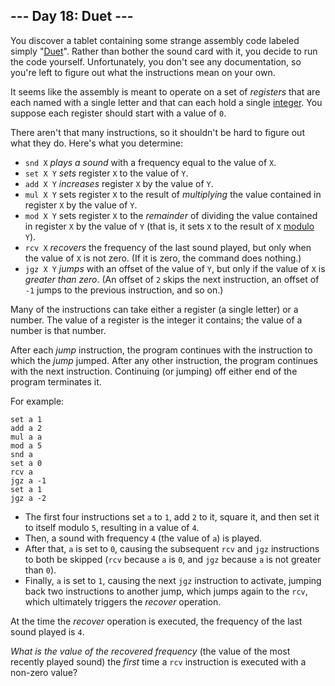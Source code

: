 <h2>--- Day 18: Duet ---</h2><p>You discover a tablet containing some strange assembly code labeled simply &quot;<a href="https://en.wikipedia.org/wiki/Duet">Duet</a>&quot;. Rather than bother the sound card with it, you decide to run the code yourself. Unfortunately, you don&apos;t see any documentation, so you&apos;re left to figure out what the instructions mean on your own.</p>
<p>It seems like the assembly is meant to operate on a set of <em>registers</em> that are each named with a single letter and that can each hold a single <a href="https://en.wikipedia.org/wiki/Integer">integer</a>. You suppose each register should start with a value of <code>0</code>.</p>
<p>There aren&apos;t that many instructions, so it shouldn&apos;t be hard to figure out what they do.  Here&apos;s what you determine:</p>
<ul>
<li><code>snd X</code> <em><span title="I don&apos;t recommend actually trying this.">plays a sound</span></em> with a frequency equal to the value of <code>X</code>.</li>
<li><code>set X Y</code> <em>sets</em> register <code>X</code> to the value of <code>Y</code>.</li>
<li><code>add X Y</code> <em>increases</em> register <code>X</code> by the value of <code>Y</code>.</li>
<li><code>mul X Y</code> sets register <code>X</code> to the result of <em>multiplying</em> the value contained in register <code>X</code> by the value of <code>Y</code>.</li>
<li><code>mod X Y</code> sets register <code>X</code> to the <em>remainder</em> of dividing the value contained in register <code>X</code> by the value of <code>Y</code> (that is, it sets <code>X</code> to the result of <code>X</code> <a href="https://en.wikipedia.org/wiki/Modulo_operation">modulo</a> <code>Y</code>).</li>
<li><code>rcv X</code> <em>recovers</em> the frequency of the last sound played, but only when the value of <code>X</code> is not zero. (If it is zero, the command does nothing.)</li>
<li><code>jgz X Y</code> <em>jumps</em> with an offset of the value of <code>Y</code>, but only if the value of <code>X</code> is <em>greater than zero</em>. (An offset of <code>2</code> skips the next instruction, an offset of <code>-1</code> jumps to the previous instruction, and so on.)</li>
</ul>
<p>Many of the instructions can take either a register (a single letter) or a number. The value of a register is the integer it contains; the value of a number is that number.</p>
<p>After each <em>jump</em> instruction, the program continues with the instruction to which the <em>jump</em> jumped. After any other instruction, the program continues with the next instruction. Continuing (or jumping) off either end of the program terminates it.</p>
<p>For example:</p>
<pre><code>set a 1
add a 2
mul a a
mod a 5
snd a
set a 0
rcv a
jgz a -1
set a 1
jgz a -2
</code></pre>
<ul>
<li>The first four instructions set <code>a</code> to <code>1</code>, add <code>2</code> to it, square it, and then set it to itself modulo <code>5</code>, resulting in a value of <code>4</code>.</li>
<li>Then, a sound with frequency <code>4</code> (the value of <code>a</code>) is played.</li>
<li>After that, <code>a</code> is set to <code>0</code>, causing the subsequent <code>rcv</code> and <code>jgz</code> instructions to both be skipped (<code>rcv</code> because <code>a</code> is <code>0</code>, and <code>jgz</code> because <code>a</code> is not greater than <code>0</code>).</li>
<li>Finally, <code>a</code> is set to <code>1</code>, causing the next <code>jgz</code> instruction to activate, jumping back two instructions to another jump, which jumps again to the <code>rcv</code>, which ultimately triggers the <em>recover</em> operation.</li>
</ul>
<p>At the time the <em>recover</em> operation is executed, the frequency of the last sound played is <code>4</code>.</p>
<p><em>What is the value of the recovered frequency</em> (the value of the most recently played sound) the <em>first</em> time a <code>rcv</code> instruction is executed with a non-zero value?</p>
